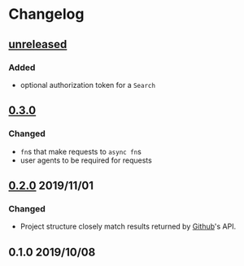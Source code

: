 # Changelog

## [unreleased](https://github.com/spenserblack/github-stats-rs/compare/v0.3.0...HEAD)
### Added
- optional authorization token for a `Search`

## [0.3.0]
### Changed
- `fn`s that make requests to `async fn`s
- user agents to be required for requests

## [0.2.0] 2019/11/01
### Changed
- Project structure closely match results returned by [Github]'s API.

## 0.1.0 2019/10/08

[0.3.0]: https://github.com/spenserblack/github-stats-rs/compare/v0.2.0...v0.3.0
[0.2.0]: https://github.com/spenserblack/github-stats-rs/compare/v0.1.0...v0.2.0
[Github]: https://github.com
